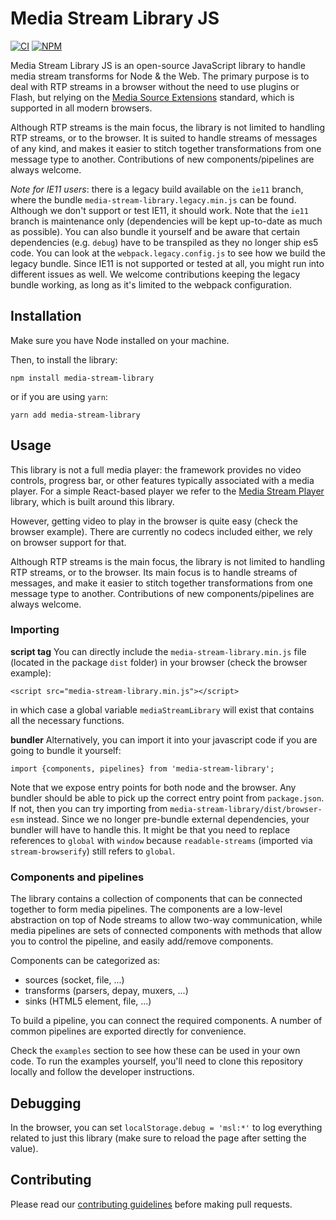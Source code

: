# Media Stream Library JS

[![CI][ci-image]][ci-url]
[![NPM][npm-image]][npm-url]

[ci-image]: https://github.com/AxisCommunications/media-stream-library-js/actions/workflows/verify.yml/badge.svg?branch=main
[ci-url]: https://github.com/AxisCommunications/media-stream-library-js/actions
[npm-image]: https://img.shields.io/npm/v/media-stream-library.svg
[npm-url]: https://www.npmjs.com/package/media-stream-library

Media Stream Library JS is an open-source JavaScript library to handle media
stream transforms for Node & the Web. The primary purpose is to deal with RTP
streams in a browser without the need to use plugins or Flash, but relying on
the [Media Source Extensions](https://www.w3.org/TR/media-source/) standard,
which is supported in all modern browsers.

Although RTP streams is the main focus, the library is not limited to handling
RTP streams, or to the browser. It is suited to handle streams of messages of
any kind, and makes it easier to stitch together transformations from one message
type to another. Contributions of new components/pipelines are always welcome.

_Note for IE11 users_: there is a legacy build available on the `ie11` branch,
where the bundle `media-stream-library.legacy.min.js` can be found. Although we
don't support or test IE11, it should work. Note that the `ie11` branch is
maintenance only (dependencies will be kept up-to-date as much as possible).
You can also bundle it yourself and be aware that certain dependencies (e.g.
`debug`) have to be transpiled as they no longer ship es5 code. You can look at
the `webpack.legacy.config.js` to see how we build the legacy bundle. Since
IE11 is not supported or tested at all, you might run into different issues as
well. We welcome contributions keeping the legacy bundle working, as long as
it's limited to the webpack configuration.

## Installation

Make sure you have Node installed on your machine.

Then, to install the library:

```
npm install media-stream-library
```

or if you are using `yarn`:

```
yarn add media-stream-library
```

## Usage

This library is not a full media player: the framework provides no video
controls, progress bar, or other features typically associated with a media
player. For a simple React-based player we refer to the [Media Stream
Player](https://github.com/AxisCommunications/media-stream-player-js) library,
which is built around this library.

However, getting video to play in the browser is quite easy (check the browser
example). There are currently no codecs included either, we rely on browser
support for that.

Although RTP streams is the main focus, the library is not limited to handling
RTP streams, or to the browser. Its main focus is to handle streams of messages,
and make it easier to stitch together transformations from one message type to
another. Contributions of new components/pipelines are always welcome.

### Importing

**script tag** You can directly include the `media-stream-library.min.js` file
(located in the package `dist` folder) in your browser (check the browser example):

```
<script src="media-stream-library.min.js"></script>
```

in which case a global variable `mediaStreamLibrary` will exist that
contains all the necessary functions.

**bundler** Alternatively, you can import it into your javascript code if you
are going to bundle it yourself:

```
import {components, pipelines} from 'media-stream-library';
```

Note that we expose entry points for both node and the browser. Any bundler
should be able to pick up the correct entry point from `package.json`. If not,
then you can try importing from `media-stream-library/dist/browser-esm`
instead. Since we no longer pre-bundle external dependencies, your bundler will
have to handle this. It might be that you need to replace references to
`global` with `window` because `readable-streams` (imported via
`stream-browserify`) still refers to `global`.

### Components and pipelines

The library contains a collection of components that can be connected together
to form media pipelines. The components are a low-level abstraction on top of
Node streams to allow two-way communication, while media pipelines are sets of
connected components with methods that allow you to control the pipeline, and
easily add/remove components.

Components can be categorized as:

- sources (socket, file, ...)
- transforms (parsers, depay, muxers, ...)
- sinks (HTML5 element, file, ...)

To build a pipeline, you can connect the required components. A number of common
pipelines are exported directly for convenience.

Check the `examples` section to see how these can be used in your own code. To
run the examples yourself, you'll need to clone this repository locally and
follow the developer instructions.

## Debugging

In the browser, you can set `localStorage.debug = 'msl:*'` to log everything
related to just this library (make sure to reload the page after setting the
value).

## Contributing

Please read our [contributing guidelines](CONTRIBUTING.md) before making pull
requests.
